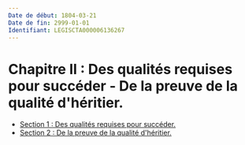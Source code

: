 ```yaml
---
Date de début: 1804-03-21
Date de fin: 2999-01-01
Identifiant: LEGISCTA000006136267
---
```


<h1>Chapitre II : Des qualités requises pour succéder - De la preuve de la qualité d'héritier.</h1>

- [Section 1 : Des qualités requises pour succéder.](section_1/README.md)
- [Section 2 : De la preuve de la qualité d'héritier.](section_2/README.md)
